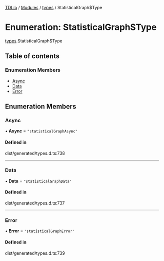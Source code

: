 [TDLib](../README.md) / [Modules](../modules.md) / [types](../modules/types.md) / StatisticalGraph$Type

# Enumeration: StatisticalGraph$Type

[types](../modules/types.md).StatisticalGraph$Type

## Table of contents

### Enumeration Members

- [Async](types.StatisticalGraph_Type.md#async)
- [Data](types.StatisticalGraph_Type.md#data)
- [Error](types.StatisticalGraph_Type.md#error)

## Enumeration Members

### Async

• **Async** = ``"statisticalGraphAsync"``

#### Defined in

dist/generated/types.d.ts:738

___

### Data

• **Data** = ``"statisticalGraphData"``

#### Defined in

dist/generated/types.d.ts:737

___

### Error

• **Error** = ``"statisticalGraphError"``

#### Defined in

dist/generated/types.d.ts:739
